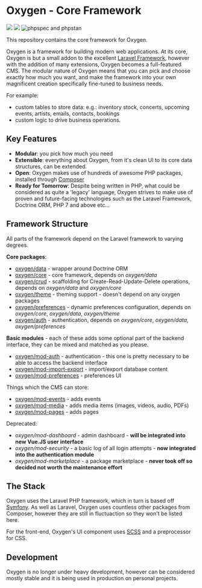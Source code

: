 # Oxygen - Core Framework

![](https://img.shields.io/packagist/v/oxygen/core) ![](https://img.shields.io/packagist/l/oxygen/core) ![phpspec and phpstan](https://github.com/oxygen-cms/core/workflows/phpspec%20and%20phpstan/badge.svg)

This repository contains the core framework for Oxygen.

Oxygen is a framework for building modern web applications.
At its core, Oxygen is but a small addon to the excellent [Laravel Framework](http://laravel.com/),
however with the addition of many extensions, Oxygen becomes a full-featured CMS.
The modular nature of Oxygen means that you can pick and choose exactly how much you want, and make the framework into your own magnificent creation specifically fine-tuned to business needs.

For example:
- custom tables to store data: e.g.: inventory stock, concerts, upcoming events, artists, emails, contacts, bookings
- custom logic to drive business operations.

## Key Features

- **Modular**: you pick how much you need
- **Extensible**: everything about Oxygen, from it's clean UI to its core data structures, can be extended.
- **Open**: Oxygen makes use of hundreds of awesome PHP packages, installed through [Composer](https://getcomposer.org/)
- **Ready for Tomorrow**: Despite being written in PHP, what could be considered as quite a 'legacy' language, Oxygen strives to make use of proven and future-facing technologies such as the Laravel Framework, Doctrine ORM, PHP 7 and above etc...

## Framework Structure

All parts of the framework depend on the Laravel framework to varying degrees.

**Core packages**:

- [oxygen/data](https://github.com/oxygen-cms/data) - wrapper around Doctrine ORM
- [oxygen/core](https://github.com/oxygen-cms/core) - core framework, depends on *oxygen/data*
- [oxygen/crud](https://github.com/oxygen-cms/crud)  - scaffolding for Create-Read-Update-Delete operations, depends on *oxygen/data* and *oxygen/core*
- [oxygen/theme](https://github.com/oxygen-cms/theme)  - theming support - doesn't depend on any oxygen packages
- [oxygen/preferences](https://github.com/oxygen-cms/preferences)  - dynamic preferences configuration, depends on *oxygen/core*, *oxygen/data*, *oxygen/theme*
- [oxygen/auth](https://github.com/oxygen-cms/auth) - authentication, depends on *oxygen/core*, *oxygen/data*, *oxygen/preferences*

**Basic modules** - each of these adds some optional part of the backend interface, they can be mixed and matched as you please.

- [oxygen/mod-auth](https://github.com/oxygen-cms/mod-auth) - authentication - this one is pretty necessary to be able to access the backend interface
- [oxygen/mod-import-export](https://github.com/oxygen-cms/mod-import-export) - import/export database content
- [oxygen/mod-preferences](https://github.com/oxygen-cms/mod-preferences) - preferences UI

Things which the CMS can store:

- [oxygen/mod-events](https://github.com/oxygen-cms/mod-events) - adds events
- [oxygen/mod-media](https://github.com/oxygen-cms/mod-media) - adds media items (images, videos, audio, PDFs)
- [oxygen/mod-pages](https://github.com/oxygen-cms/mod-pages) - adds pages

Deprecated:

- *oxygen/mod-dashboard* - admin dashboard - **will be integrated into new Vue.JS user interface**
- *oxygen/mod-security* - a basic log of all login attempts - **now integrated into the authentication module**
- *oxygen/mod-marketplace* - a package marketplace - **never took off so decided not worth the maintenance effort**


## The Stack

Oxygen uses the Laravel PHP framework, which in turn is based off [Symfony](http://symfony.com/).
As well as Laravel, Oxygen uses countless other packages from Composer, however they are still in fluctuaction so they won't be listed here.

For the front-end, Oxygen's UI component uses [SCSS](http://sass-lang.com/) and a preprocessor for CSS.

## Development

Oxygen is no longer under heavy development, however can be considered mostly stable and it is being used in production on personal projects.

